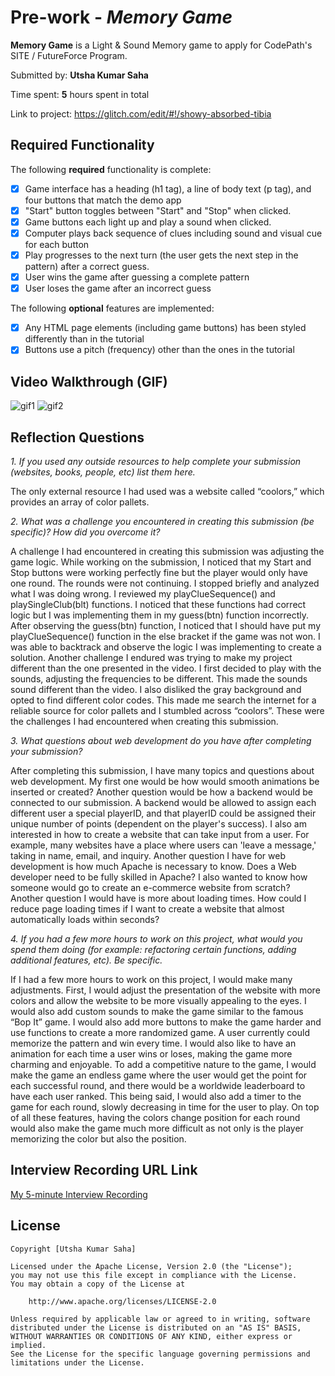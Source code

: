 # Pre-work - *Memory Game*

**Memory Game** is a Light & Sound Memory game to apply for CodePath's SITE / FutureForce Program. 

Submitted by: **Utsha Kumar Saha**

Time spent: **5** hours spent in total

Link to project: https://glitch.com/edit/#!/showy-absorbed-tibia

## Required Functionality

The following **required** functionality is complete:

* [X] Game interface has a heading (h1 tag), a line of body text (p tag), and four buttons that match the demo app
* [X] "Start" button toggles between "Start" and "Stop" when clicked. 
* [X] Game buttons each light up and play a sound when clicked. 
* [X] Computer plays back sequence of clues including sound and visual cue for each button
* [X] Play progresses to the next turn (the user gets the next step in the pattern) after a correct guess. 
* [X] User wins the game after guessing a complete pattern
* [X] User loses the game after an incorrect guess

The following **optional** features are implemented:

* [X] Any HTML page elements (including game buttons) has been styled differently than in the tutorial
* [X] Buttons use a pitch (frequency) other than the ones in the tutorial

## Video Walkthrough (GIF)
![gif1](https://user-images.githubusercontent.com/83483386/159098586-c2020691-eb90-4307-9b41-a4f24bc071c4.gif)
![gif2](https://user-images.githubusercontent.com/83483386/159098587-d1411f41-96cc-4a43-86cd-ca2ba85548cc.gif)

## Reflection Questions
*1. If you used any outside resources to help complete your submission (websites, books, people, etc) list them here.*

The only external resource I had used was a website called “coolors,” which provides an array of color pallets. 

*2. What was a challenge you encountered in creating this submission (be specific)? How did you overcome it?*

A challenge I had encountered in creating this submission was adjusting the game logic. While working on the submission, I noticed that my Start and Stop buttons were working perfectly fine but the player would only have one round. The rounds were not continuing. I stopped briefly and analyzed what I was doing wrong. I reviewed my playClueSequence() and playSingleClub(blt) functions. I noticed that these functions had correct logic but I was implementing them in my guess(btn) function incorrectly. After observing the guess(btn) function, I noticed that I should have put my playClueSequence() function in the else bracket if the game was not won. I was able to backtrack and observe the logic I was implementing to create a solution. Another challenge I endured was trying to make my project different than the one presented in the video. I first decided to play with the sounds, adjusting the frequencies to be different. This made the sounds sound different than the video. I also disliked the gray background and opted to find different color codes. This made me search the internet for a reliable source for color pallets and I stumbled across “coolors”. These were the challenges I had encountered when creating this submission. 




*3. What questions about web development do you have after completing your submission?* 

After completing this submission, I have many topics and questions about web development. My first one would be how would smooth animations be inserted or created? Another question would be how a backend would be connected to our submission. A backend would be allowed to assign each different user a special playerID, and that playerID could be assigned their unique number of points (dependent on the player's success). I also am interested in how to create a website that can take input from a user. For example, many websites have a place where users can 'leave a message,' taking in name, email, and inquiry. Another question I have for web development is how much Apache is necessary to know. Does a Web developer need to be fully skilled in Apache? I also wanted to know how someone would go to create an e-commerce website from scratch? Another question I would have is more about loading times. How could I reduce page loading times if I want to create a website that almost automatically loads within seconds? 

*4. If you had a few more hours to work on this project, what would you spend them doing (for example: refactoring certain functions, adding additional features, etc). Be specific.*

If I had a few more hours to work on this project, I would make many adjustments. First, I would adjust the presentation of the website with more colors and allow the website to be more visually appealing to the eyes. I would also add custom sounds to make the game similar to the famous “Bop It” game. I would also add more buttons to make the game harder and use functions to create a more randomized game. A user currently could memorize the pattern and win every time. I would also like to have an animation for each time a user wins or loses, making the game more charming and enjoyable. To add a competitive nature to the game, I would make the game an endless game where the user would get the point for each successful round, and there would be a worldwide leaderboard to have each user ranked. This being said, I would also add a timer to the game for each round, slowly decreasing in time for the user to play. On top of all these features, having the colors change position for each round would also make the game much more difficult as not only is the player memorizing the color but also the position. 

## Interview Recording URL Link

[My 5-minute Interview Recording](https://youtu.be/BGBe3GYsQd4)


## License

    Copyright [Utsha Kumar Saha]

    Licensed under the Apache License, Version 2.0 (the "License");
    you may not use this file except in compliance with the License.
    You may obtain a copy of the License at

        http://www.apache.org/licenses/LICENSE-2.0

    Unless required by applicable law or agreed to in writing, software
    distributed under the License is distributed on an "AS IS" BASIS,
    WITHOUT WARRANTIES OR CONDITIONS OF ANY KIND, either express or implied.
    See the License for the specific language governing permissions and
    limitations under the License.
